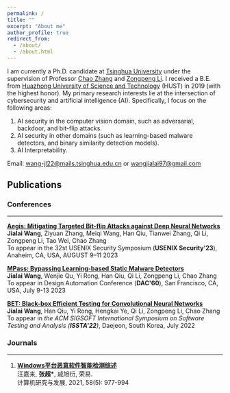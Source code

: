 ```yaml
---
permalink: /
title: ""
excerpt: "About me"
author_profile: true
redirect_from: 
  - /about/
  - /about.html
---
```


I am currently a Ph.D. candidate at [Tsinghua University](https://www.tsinghua.edu.cn/en/) under the supervision of Professor [Chao Zhang](https://netsec.ccert.edu.cn/people/chaoz) and [Zongpeng Li](https://scholar.google.com/citations?user=UnsBY_AAAAAJ&hl=zh-CN). I received a B.E. from [Huazhong University of Science and Technology](https://english.hust.edu.cn/) (HUST) in 2019 (with the highest honor). 
My primary research interests lie at the intersection of cybersecurity and artificial intelligence (AI). Specifically, I focus on the following areas:

1. AI security in the computer vision domain, such as adversarial, backdoor, and bit-flip attacks.
2. AI security in other domains (such as learning-based malware detectors, and binary similarity detection models).
3. AI Interpretability.

Email: wang-jl22@mails.tsinghua.edu.cn or wangjialai97@gmail.com


Publications
------------------
### Conferences 
------------------
[**Aegis: Mitigating Targeted Bit-flip Attacks against Deep Neural Networks**](/chs/publications/23-Aegis)  
    **Jialai Wang**, Ziyuan Zhang, Meiqi Wang, Han Qiu, Tianwei Zhang, Qi Li, Zongpeng Li, Tao Wei, Chao Zhang\
    To appear in the 32st USENIX Security Symposium (__USENIX Security’23__), Anaheim, CA, USA, AUGUST 9–11 2023
    
[**MPass: Bypassing Learning-based Static Malware Detectors**](/chs/publications/23-MPass)  
    **Jialai Wang**, Wenjie Qu, Yi Rong, Han Qiu, Qi Li, Zongpeng Li, Chao Zhang\
    To appear in Design Automation Conference (__DAC'60__), San Francisco, CA, USA, July 9-13 2023
   
[**BET: Black-box Efficient Testing for Convolutional Neural Networks**](/chs/publications/issta22-bet)  
    **Jialai Wang**, Han Qiu, Yi Rong, Hengkai Ye, Qi Li, Zongpeng Li, Chao Zhang\
    To appear in _the ACM SIGSOFT International Symposium on Software Testing and Analysis (**ISSTA'22**)_, Daejeon, South Korea, July 2022

### Journals  
------------------
1.  [**Windows平台恶意软件智能检测综述**](https://crad.ict.ac.cn/CN/10.7544/issn1000-1239.2021.20200964)  
    汪嘉来, __张超\*__, 戚旭衍, 荣易.    
    计算机研究与发展, 2021, 58(5): 977-994 



